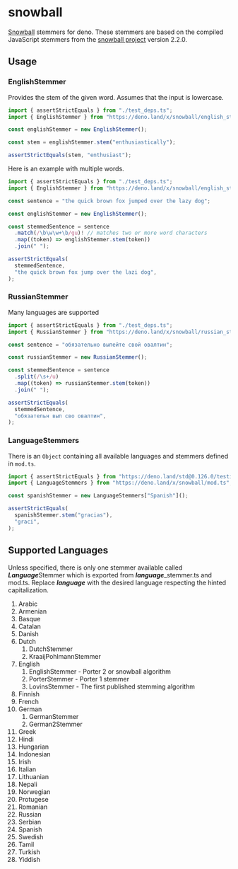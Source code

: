 # snowball

[Snowball](https://snowballstem.org/) stemmers for deno. These stemmers are
based on the compiled JavaScript stemmers from the
[snowball project](https://github.com/snowballstem) version 2.2.0.

## Usage

### EnglishStemmer

Provides the stem of the given word. Assumes that the input is lowercase.

```ts
import { assertStrictEquals } from "./test_deps.ts";
import { EnglishStemmer } from "https://deno.land/x/snowball/english_stemmer.ts";

const englishStemmer = new EnglishStemmer();

const stem = englishStemmer.stem("enthusiastically");

assertStrictEquals(stem, "enthusiast");
```

Here is an example with multiple words.

```ts
import { assertStrictEquals } from "./test_deps.ts";
import { EnglishStemmer } from "https://deno.land/x/snowball/english_stemmer.ts";

const sentence = "the quick brown fox jumped over the lazy dog";

const englishStemmer = new EnglishStemmer();

const stemmedSentence = sentence
  .match(/\b\w\w+\b/gu)! // matches two or more word characters
  .map((token) => englishStemmer.stem(token))
  .join(" ");

assertStrictEquals(
  stemmedSentence,
  "the quick brown fox jump over the lazi dog",
);
```

### RussianStemmer

Many languages are supported

```ts
import { assertStrictEquals } from "./test_deps.ts";
import { RussianStemmer } from "https://deno.land/x/snowball/russian_stemmer.ts";

const sentence = "обязательно выпейте свой овалтин";

const russianStemmer = new RussianStemmer();

const stemmedSentence = sentence
  .split(/\s+/u)
  .map((token) => russianStemmer.stem(token))
  .join(" ");

assertStrictEquals(
  stemmedSentence,
  "обязательн вып сво овалтин",
);
```

### LanguageStemmers

There is an `Object` containing all available languages and stemmers defined in
`mod.ts`.

```ts
import { assertStrictEquals } from "https://deno.land/std@0.126.0/testing/asserts.ts";
import { LanguageStemmers } from "https://deno.land/x/snowball/mod.ts";

const spanishStemmer = new LanguageStemmers["Spanish"]();

assertStrictEquals(
  spanishStemmer.stem("gracias"),
  "graci",
);
```

## Supported Languages

<!-- deno-fmt-ignore -->
Unless specified, there is only one stemmer available called
***Language***Stemmer which is exported from ***language***_stemmer.ts and
mod.ts. Replace ***language*** with the desired language respecting the hinted
capitalization.

1. Arabic
1. Armenian
1. Basque
1. Catalan
1. Danish
1. Dutch
   1. DutchStemmer
   1. KraaijPohlmannStemmer
1. English
   1. EnglishStemmer - Porter 2 or snowball algorithm
   1. PorterStemmer - Porter 1 stemmer
   1. LovinsStemmer - The first published stemming algorithm
1. Finnish
1. French
1. German
   1. GermanStemmer
   1. German2Stemmer
1. Greek
1. Hindi
1. Hungarian
1. Indonesian
1. Irish
1. Italian
1. Lithuanian
1. Nepali
1. Norwegian
1. Protugese
1. Romanian
1. Russian
1. Serbian
1. Spanish
1. Swedish
1. Tamil
1. Turkish
1. Yiddish

